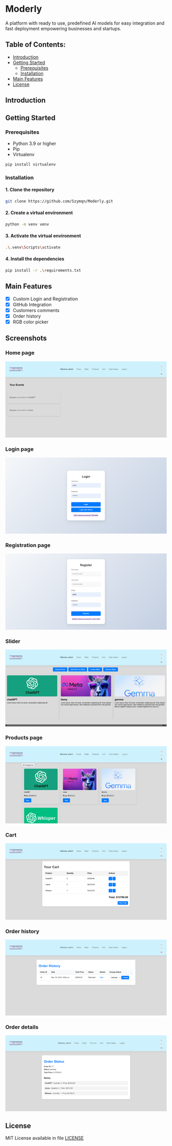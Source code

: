 # Moderly

A platform with ready to use, predefined AI models for easy integration and fast deployment empowering businesses and startups.

## Table of Contents:
* [Introduction](#introduction)
* [Getting Started](#getting-started)
  * [Prerequisites](#prerequisites)
  * [Installation](#installation)
* [Main Features](#main-features)
* [License](#license)

## Introduction

## Getting Started

### Prerequisites

- Python 3.9 or higher
- Pip
- Virtualenv

```bash
pip install virtualenv
```

### Installation

#### 1. Clone the repository
```bash
git clone https://github.com/Szymqn/Moderly.git
```

#### 2. Create a virtual environment
```bash
python -m venv venv
```

#### 3. Activate the virtual environment
```bash
.\.venv\Scripts\activate
```

#### 4. Install the dependencies
```bash
pip install -r .\requirements.txt
```

## Main Features
- [x] Custom Login and Registration
- [x] GitHub Integration
- [x] Customers comments
- [x] Order history
- [X] RGB color picker

## Screenshots

### Home page
<img src="static/images/home.png" alt="home page">

### Login page
<img src="static/images/login_page.png" alt="login page">

### Registration page
<img src="static/images/register_page.png" alt="register page">

### Slider
<img src="static/images/slider.png" alt="slider">

### Products page
<img src="static/images/products.png" alt="products">

### Cart
<img src="static/images/cart.png" alt="cart">

### Order history
<img src="static/images/order_history.png" alt="order history">

### Order details
<img src="static/images/order_details.png" alt="order details">

## License
MIT License available in file [LICENSE](LICENSE)
